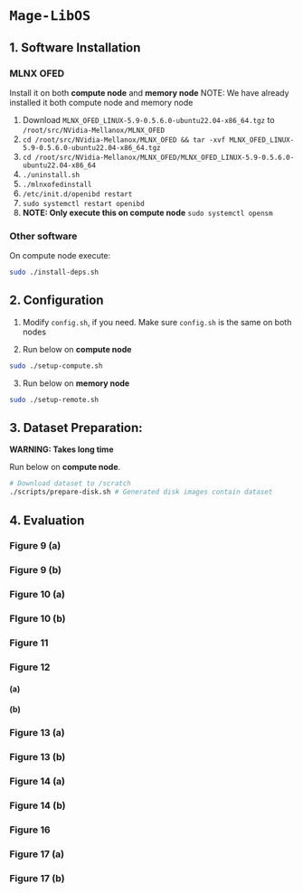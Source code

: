 # `Mage-LibOS`

## 1. Software Installation
### MLNX OFED
Install it on both **compute node** and **memory node**
NOTE: We have already installed it both compute node and memory node
1. Download `MLNX_OFED_LINUX-5.9-0.5.6.0-ubuntu22.04-x86_64.tgz` to `/root/src/NVidia-Mellanox/MLNX_OFED`
2. `cd /root/src/NVidia-Mellanox/MLNX_OFED && tar -xvf MLNX_OFED_LINUX-5.9-0.5.6.0-ubuntu22.04-x86_64.tgz`
3. `cd /root/src/NVidia-Mellanox/MLNX_OFED/MLNX_OFED_LINUX-5.9-0.5.6.0-ubuntu22.04-x86_64`
4. `./uninstall.sh`
5. `./mlnxofedinstall`
6. `/etc/init.d/openibd restart`
7. `sudo systemctl restart openibd`
8. **NOTE: Only execute this on compute node** `sudo systemctl opensm`
### Other software
On compute node execute:
```bash
sudo ./install-deps.sh
```

## 2. Configuration
1. Modify `config.sh`, if you need. Make sure `config.sh` is the same on both nodes

2. Run below on **compute node**

```bash
sudo ./setup-compute.sh
```

3. Run below on **memory node**

```bash
sudo ./setup-remote.sh
```

## 3. Dataset Preparation:
**WARNING: Takes long time**

Run below on **compute node**.

```bash
# Download dataset to /scratch
./scripts/prepare-disk.sh # Generated disk images contain dataset
```

## 4. Evaluation
### Figure 9 (a)

### Figure 9 (b)

### Figure 10 (a)

### FIgure 10 (b)

### Figure 11

### Figure 12
#### (a)
#### (b)

### Figure 13 (a)

### Figure 13 (b)

### Figure 14 (a)

### Figure 14 (b)

### Figure 16

### Figure 17 (a)

### Figure 17 (b)